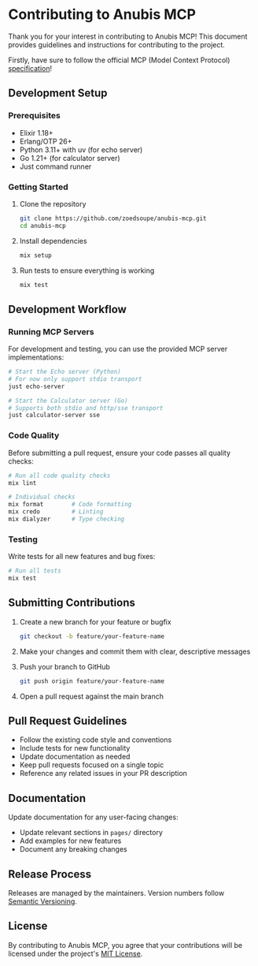 # Contributing to Anubis MCP

Thank you for your interest in contributing to Anubis MCP! This document provides guidelines and instructions for contributing to the project.

Firstly, have sure to follow the official MCP (Model Context Protocol) [specification](https://spec.modelcontextprotocol.io/specification/2024-11-05/)!

## Development Setup

### Prerequisites

- Elixir 1.18+
- Erlang/OTP 26+
- Python 3.11+ with uv (for echo server)
- Go 1.21+ (for calculator server)
- Just command runner

### Getting Started

1. Clone the repository

   ```bash
   git clone https://github.com/zoedsoupe/anubis-mcp.git
   cd anubis-mcp
   ```

2. Install dependencies

   ```bash
   mix setup
   ```

3. Run tests to ensure everything is working
   ```bash
   mix test
   ```

## Development Workflow

### Running MCP Servers

For development and testing, you can use the provided MCP server implementations:

```bash
# Start the Echo server (Python)
# For now only support stdio transport
just echo-server

# Start the Calculator server (Go)
# Supports both stdio and http/sse transport
just calculator-server sse
```

### Code Quality

Before submitting a pull request, ensure your code passes all quality checks:

```bash
# Run all code quality checks
mix lint

# Individual checks
mix format        # Code formatting
mix credo         # Linting
mix dialyzer      # Type checking
```

### Testing

Write tests for all new features and bug fixes:

```bash
# Run all tests
mix test
```

## Submitting Contributions

1. Create a new branch for your feature or bugfix

   ```bash
   git checkout -b feature/your-feature-name
   ```

2. Make your changes and commit them with clear, descriptive messages

3. Push your branch to GitHub

   ```bash
   git push origin feature/your-feature-name
   ```

4. Open a pull request against the main branch

## Pull Request Guidelines

- Follow the existing code style and conventions
- Include tests for new functionality
- Update documentation as needed
- Keep pull requests focused on a single topic
- Reference any related issues in your PR description

## Documentation

Update documentation for any user-facing changes:

- Update relevant sections in `pages/` directory
- Add examples for new features
- Document any breaking changes

## Release Process

Releases are managed by the maintainers. Version numbers follow [Semantic Versioning](https://semver.org/).

## License

By contributing to Anubis MCP, you agree that your contributions will be licensed under the project's [MIT License](./LICENSE).
